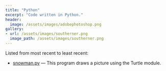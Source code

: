 ```yaml
---
title: "Python"
excerpt: "Code written in Python."
header:
  image: /assets/images/adobephotoshop.png
gallery:
- url: /assets/images/southerner.png
  image_path: /assets/images/southerner.png
---
```


Listed from most recent to least recent:
<ul>
    <li> <a href="https://drive.google.com/drive/folders/1DcXu3sSTfG1WX8oddIkZicDzAakGRM0a?usp=sharing">snowman.py</a> — This program draws a picture using the Turtle module.</li>
</ul>
